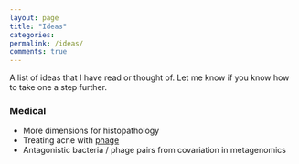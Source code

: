 ```yaml
---
layout: page
title: "Ideas"
categories: 
permalink: /ideas/
comments: true
---
```

A list of ideas that I have read or thought of. Let me know if you know how to take one a step further.

### Medical
- More dimensions for histopathology
- Treating acne with [phage](../_posts/2021-06-08-phage.md)
- Antagonistic bacteria / phage pairs from covariation in metagenomics